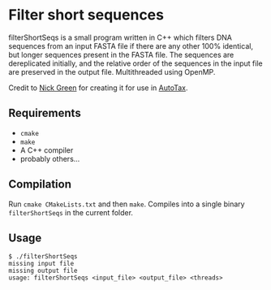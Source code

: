 # Filter short sequences
filterShortSeqs is a small program written in C++ which filters DNA sequences from an input FASTA file if there are any other 100% identical, but longer sequences present in the FASTA file. The sequences are dereplicated initially, and the relative order of the sequences in the input file are preserved in the output file. Multithreaded using OpenMP. 

Credit to [Nick Green](https://github.com/nickgreensgithub) for creating it for use in [AutoTax](https://github.com/kasperskytte/autotax).

## Requirements
 - `cmake`
 - `make`
 - A C++ compiler
 - probably others...

## Compilation
Run `cmake CMakeLists.txt` and then `make`. Compiles into a single binary `filterShortSeqs` in the current folder.

## Usage
```
$ ./filterShortSeqs 
missing input file
missing output file
usage: filterShortSeqs <input_file> <output_file> <threads>
```
